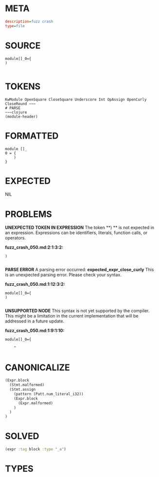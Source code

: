 # META
~~~ini
description=fuzz crash
type=file
~~~
# SOURCE
~~~roc
module[]_0={
)
 
~~~
# TOKENS
~~~text
KwModule OpenSquare CloseSquare Underscore Int OpAssign OpenCurly CloseRound ~~~
# PARSE
~~~clojure
(module-header)
~~~
# FORMATTED
~~~roc
module []_
0 = {
	)
}
~~~
# EXPECTED
NIL
# PROBLEMS
**UNEXPECTED TOKEN IN EXPRESSION**
The token **)
 ** is not expected in an expression.
Expressions can be identifiers, literals, function calls, or operators.

**fuzz_crash_050.md:2:1:3:2:**
```roc
)
 
```


**PARSE ERROR**
A parsing error occurred: **expected_expr_close_curly**
This is an unexpected parsing error. Please check your syntax.

**fuzz_crash_050.md:1:12:3:2:**
```roc
module[]_0={
)
 
```


**UNSUPPORTED NODE**
This syntax is not yet supported by the compiler.
This might be a limitation in the current implementation that will be addressed in a future update.

**fuzz_crash_050.md:1:9:1:10:**
```roc
module[]_0={
```
        ^


# CANONICALIZE
~~~clojure
(Expr.block
  (Stmt.malformed)
  (Stmt.assign
    (pattern (Patt.num_literal_i32))
    (Expr.block
      (Expr.malformed)
    )
  )
)
~~~
# SOLVED
~~~clojure
(expr :tag block :type "_a")
~~~
# TYPES
~~~roc
~~~
